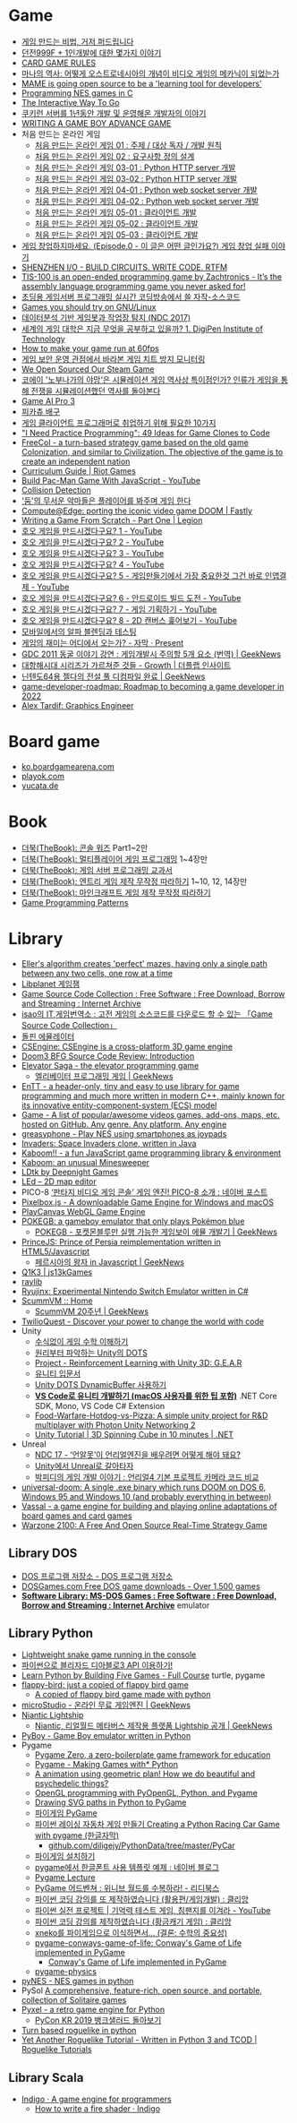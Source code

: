 Game
====
* [게임 만드는 비법, 거저 퍼드립니다](http://www.huffingtonpost.kr/asadal/story_b_6765806.html)
* [던전999F + 1인개발에 대한 몇가지 이야기](http://wlhermit.blog.me/220319619224)
* [CARD GAME RULES](http://www.pagat.com/)
* [마나의 역사: 어떻게 오스트로네시아의 개념이 비디오 게임의 메카닉이 되었는가](http://ppss.kr/archives/40320)
* [MAME is going open source to be a 'learning tool for developers'](http://gamasutra.com/view/news/243598/MAME_is_going_open_source_to_be_a_learning_tool_for_developers.php)
* [Programming NES games in C](http://shiru.untergrund.net/articles/programming_nes_games_in_c.htm)
* [The Interactive Way To Go](http://playgo.to/iwtg/en/)
* [쿠키런 서버를 1년동안 개발 및 운영해온 개발자의 이야기](http://www.slideshare.net/serialxnet/1-35304689)
* [WRITING A GAME BOY ADVANCE GAME](https://www.reinterpretcast.com/writing-a-game-boy-advance-game)
* 처음 만드는 온라인 게임
  * [처음 만드는 온라인 게임 01 : 주제 / 대상 독자 / 개발 원칙](https://brunch.co.kr/@wedump/4)
  * [처음 만드는 온라인 게임 02 : 요구사항 정의 설계](https://brunch.co.kr/@wedump/5)
  * [처음 만드는 온라인 게임 03-01 : Python HTTP server 개발](https://brunch.co.kr/@wedump/6)
  * [처음 만드는 온라인 게임 03-02 : Python HTTP server 개발](https://brunch.co.kr/@wedump/7)
  * [처음 만드는 온라인 게임 04-01 : Python web socket server 개발](https://brunch.co.kr/@wedump/8)
  * [처음 만드는 온라인 게임 04-02 : Python web socket server 개발](https://brunch.co.kr/@wedump/9)
  * [처음 만드는 온라인 게임 05-01 : 클라이언트 개발](https://brunch.co.kr/@wedump/10)
  * [처음 만드는 온라인 게임 05-02 : 클라이언트 개발](https://brunch.co.kr/@wedump/11)
  * [처음 만드는 온라인 게임 05-03 : 클라이언트 개발](https://brunch.co.kr/@wedump/13)
* [게임 창업하지마세요. (Episode.0 - 이 글은 어떤 글인가요?) 게임 창업 실패 이야기](http://blog.naver.com/pretym1/220710548022)
* [SHENZHEN I/O - BUILD CIRCUITS. WRITE CODE. RTFM](http://store.steampowered.com/app/504210/)
* [TIS-100 is an open-ended programming game by Zachtronics - It’s the assembly language programming game you never asked for!](http://store.steampowered.com/app/370360/)
* [초딩용 게임서버 프로그래밍 실시간 코딩방송에서 쓸 자작-소스코드](https://www.youtube.com/watch?v=Wel1MB9hm1A)
* [Games you should try on GNU/Linux](https://www.unixmen.com/games-try-gnulinux/)
* [데이터분석 기반 게임봇과 작업장 탐지 (NDC 2017)](https://www.slideshare.net/sakai76/ndc-2017-75638339)
* [세계의 게임 대학은 지금 무엇을 공부하고 있을까? 1. DigiPen Institute of Technology](https://alegruz.imweb.me/blog/?q=YToxOntzOjEyOiJrZXl3b3JkX3R5cGUiO3M6MzoiYWxsIjt9&bmode=view&idx=1228644&t=board)
* [How to make your game run at 60fps](https://medium.com/@tglaiel/how-to-make-your-game-run-at-60fps-24c61210fe75)
* [게임 보안 운영 관점에서 바라본 게임 치트 방지 모니터링](https://engineering.linecorp.com/ko/blog/monitoring-to-prevent-game-cheating/)
* [We Open Sourced Our Steam Game](https://medium.com/squallygame/we-open-sourced-our-steam-game-and-why-it-was-a-good-idea-2d5ac72c9802)
* [코에이 '노부나가의 야망'은 시뮬레이션 게임 역사상 특이점인가? 인류가 게임을 통해 전쟁을 시뮬레이션했던 역사를 돌아본다](http://isao76.egloos.com/2662773)
* [Game AI Pro 3](http://www.gameaipro.com)
* [피카츄 배구](https://gorisanson.github.io/pikachu-volleyball/ko/)
* [게임 클라이언트 프로그래머로 취업하기 위해 필요한 10가지](https://ddayin.tistory.com/296)
* ["I Need Practice Programming": 49 Ideas for Game Clones to Code](http://inventwithpython.com/blog/2012/02/20/i-need-practice-programming-49-ideas-for-game-clones-to-code/)
* [FreeCol - a turn-based strategy game based on the old game Colonization, and similar to Civilization. The objective of the game is to create an independent nation](https://github.com/FreeCol/freecol)
* [Curriculum Guide | Riot Games](https://www.riotgames.com/en/urf-academy/curriculum-guide)
* [Build Pac-Man Game With JavaScript - YouTube](https://www.youtube.com/watch?v=YBtzzVwrTeE)
* [Collision Detection](http://www.jeffreythompson.org/collision-detection/)
* ['둠'의 무서운 악마들은 플레이어를 봐주며 게임 한다](https://www.gamemeca.com/view.php?gid=1444361)
* [Compute@Edge: porting the iconic video game DOOM | Fastly](https://www.fastly.com/blog/compute-edge-porting-the-iconic-video-game-doom)
* [Writing a Game From Scratch - Part One | Legion](http://feertech.com/legion/software/game/2021/05/28/game-from-scratch-02.html)
* [호오 게임을 만드시겠다구요? 1 - YouTube](https://www.youtube.com/watch?v=aloDgutOgKs)
* [호오 게임을 만드시겠다구요? 2 - YouTube](https://www.youtube.com/watch?v=4mrTc6scLj8)
* [호오 게임을 만드시겠다구요? 3 - YouTube](https://www.youtube.com/watch?v=MlEq6G6AgLw)
* [호오 게임을 만드시겠다구요? 4 - YouTube](https://www.youtube.com/watch?v=888dOz12dEo)
* [호오 게임을 만드시겠다구요? 5 - 게임만들기에서 가장 중요한것 그건 바로 인앱결제 - YouTube](https://www.youtube.com/watch?v=jImbLTOwJoQ)
* [호오 게임을 만드시겠다구요? 6 - 안드로이드 빌드 도전 - YouTube](https://www.youtube.com/watch?v=BgWhXn6ENHM)
* [호오 게임을 만드시겠다구요? 7 - 게임 기획하기 - YouTube](https://www.youtube.com/watch?v=ICiKSSgTfGA)
* [호오 게임을 만드시겠다구요? 8 - 2D 캔버스 훑어보기 - YouTube](https://www.youtube.com/watch?v=mjQ8o_ZHEFM)
* [모바일에서의 알파 블렌딩과 테스팅](https://chulin28ho.tistory.com/660)
* [게임의 재미는 어디에서 오는가? - 자막 · Present](https://present.do/decks/61075e902bbbe81f6f83e4ad)
* [GDC 2011 동굴 이야기 강연 : 게임개발시 주의할 5개 요소 (번역) | GeekNews](https://news.hada.io/topic?id=4818)
* [대항해시대 시리즈가 가르쳐준 것들 - Growth | 더플랩 인사이트](https://insight.thepllab.com/post/148)
* [닌텐도64용 젤다의 전설 풀 디컴파일 완료 | GeekNews](https://news.hada.io/topic?id=5448)
* [game-developer-roadmap: Roadmap to becoming a game developer in 2022](https://github.com/utilForever/game-developer-roadmap)
* [Alex Tardif: Graphics Engineer](http://alextardif.com/LearningGraphics.html)

# Board game
* [ko.boardgamearena.com](https://ko.boardgamearena.com/)
* [playok.com](http://www.playok.com/)
* [yucata.de](http://www.yucata.de/en)

# Book
* [더북(TheBook): 콘솔 워즈](https://thebook.io/006768/) Part1~2만
* [더북(TheBook): 멀티플레이어 게임 프로그래밍](https://thebook.io/006821/) 1~4장만
* [더북(TheBook): 게임 서버 프로그래밍 교과서](https://thebook.io/006884/)
* [더북(TheBook): 엔트리 게임 제작 무작정 따라하기](https://thebook.io/006974/) 1~10, 12, 14장만
* [더북(TheBook): 마인크래프트 게임 제작 무작정 따라하기](https://thebook.io/006993/)
* [Game Programming Patterns](http://www.gameprogrammingpatterns.com/)

# Library
* [Eller's algorithm creates 'perfect' mazes, having only a single path between any two cells, one row at a time](http://www.neocomputer.org/projects/eller.html)
* [Libplanet 게임잼](https://snack.planetarium.dev/kor/2020/03/libplanet-gamejam/)
* [Game Source Code Collection : Free Software : Free Download, Borrow and Streaming : Internet Archive](https://archive.org/details/gamesourcecode)
* [isao의 IT,게임번역소 : 고전 게임의 소스코드를 다운로드 할 수 있는 「Game Source Code Collection」](http://isao76.egloos.com/2662070)
* [돌핀 에뮬레이터](https://ko.dolphin-emu.org/)
* [CSEngine: CSEngine is a cross-platform 3D game engine](https://github.com/ounols/CSEngine)
* [Doom3 BFG Source Code Review: Introduction](https://fabiensanglard.net/doom3_bfg/index.php)
* [Elevator Saga - the elevator programming game](https://play.elevatorsaga.com/)
  * [엘리베이터 프로그래밍 게임 | GeekNews](https://news.hada.io/topic?id=4703)
* [EnTT - a header-only, tiny and easy to use library for game programming and much more written in modern C++, mainly known for its innovative entity-component-system (ECS) model](https://github.com/skypjack/entt)
* [Game - A list of popular/awesome videos games, add-ons, maps, etc. hosted on GitHub. Any genre. Any platform. Any engine](https://github.com/leereilly/games)
* [greasyphone - Play NES using smartphones as joypads](https://github.com/olahol/greasyphone#greasyphone)
* [Invaders: Space Invaders clone, written in Java](https://github.com/RobertoIA/Invaders)
* [Kaboom!! - a fun JavaScript game programming library & environment](https://replit.com/kaboom)
* [Kaboom: an unusual Minesweeper](https://pwmarcz.pl/blog/kaboom/)
* [LDtk by Deepnight Games](https://deepnight.itch.io/ldtk)
* [LEd – 2D map editor](https://deepnight.net/tools/led-2d-level-editor/)
* PICO-8 [‘판타지 비디오 게임 콘솔’ 게임 엔진! PICO-8 소개 : 네이버 포스트](https://post.naver.com/viewer/postView.nhn?volumeNo=18640668&memberNo=40601392)
* [Pixelbox.js - A downloadable Game Engine for Windows and macOS](https://pixwlk.itch.io/pixelbox)
* [PlayCanvas WebGL Game Engine](https://playcanvas.com/)
* [POKEGB: a gameboy emulator that only plays Pokémon blue](https://binji.github.io/posts/pokegb/)
  * [POKEGB - 포켓몬블루만 실행 가능한 게임보이 에뮬 개발기 | GeekNews](https://news.hada.io/topic?id=4399)
* [PrinceJS: Prince of Persia reimplementation written in HTML5/Javascript](https://github.com/ultrabolido/PrinceJS)
  * [페르시아의 왕자 in Javascript | GeekNews](https://news.hada.io/topic?id=5639)
* [Q1K3 | js13kGames](https://js13kgames.com/entries/q1k3)
* [raylib](https://www.raylib.com/index.html)
* [Ryujinx: Experimental Nintendo Switch Emulator written in C#](https://github.com/Ryujinx/Ryujinx)
* [ScummVM :: Home](https://www.scummvm.org/news/20211009/)
  * [ScummVM 20주년 | GeekNews](https://news.hada.io/topic?id=5177)
* [TwilioQuest - Discover your power to change the world with code](https://www.twilio.com/quest)
* Unity
  * [수식없이 게임 수학 이해하기](https://www.slideshare.net/MrDustinLee/ss-147084075)
  * [원리부터 파악하는 Unity의 DOTS](https://blog.iwanhae.ga/intro-of-unity-dots/)
  * [Project - Reinforcement Learning with Unity 3D: G.E.A.R](https://dtransposed.github.io/blog/GEAR.html)
  * [유니티 입문서](https://www.notion.so/7e6214c90c924a669fd1ddb3276d29ad)
  * [Unity DOTS DynamicBuffer 사용하기](https://snack.planetarium.dev/kor/2020/05/unity-dots-start-to-use-dynamic-buffer/)
  * [**VS Code로 유니티 개발하기 (macOS 사용자를 위한 팁 포함)**](https://www.androidhuman.com/tip/2020/09/14/unity_with_vscode/) .NET Core SDK, Mono, VS Code C# Extension
  * [Food-Warfare-Hotdog-vs-Pizza: A simple unity project for R&D multiplayer with Photon Unity Networking 2](https://github.com/rico345100/Food-Warfare-Hotdog-vs-Pizza)
  * [Unity Tutorial | 3D Spinning Cube in 10 minutes | .NET](https://dotnet.microsoft.com/en-us/learn/games/unity-tutorial/intro)
* Unreal
  * [NDC 17 - ‘언알못’이 언리얼엔진을 배우려면 어떻게 해야 돼요?](http://www.thisisgame.com/webzine/gameevent/nboard/227/?n=71531)
  * [Unity에서 Unreal로 갈아타자](https://www.slideshare.net/ddayinhwang9/unity-unreal-210095797)
  * [박피디의 게임 개발 이야기 : 언리얼4 기본 프로젝트 카메라 코드 비교](http://parkpd.egloos.com/4201724)
* [universal-doom: A single .exe binary which runs DOOM on DOS 6, Windows 95 and Windows 10 (and probably everything in between)](https://github.com/nneonneo/universal-doom)
* [Vassal - a game engine for building and playing online adaptations of board games and card games](http://www.vassalengine.org/)
* [Warzone 2100: A Free And Open Source Real-Time Strategy Game](https://wz2100.net/)

## Library DOS
* [DOS 프로그램 저장소 - DOS 프로그램 저장소](https://oldpc.tistory.com/)
* [DOSGames.com Free DOS game downloads - Over 1,500 games](https://dosgames.com/)
* [**Software Library: MS-DOS Games : Free Software : Free Download, Borrow and Streaming : Internet Archive**](https://archive.org/details/softwarelibrary_msdos_games/v2) emulator

## Library Python
* [Lightweight snake game running in the console](https://github.com/tancredi/python-console-snake)
* [파이썬으로 블리자드 디아블로3 API 이용하기!](https://tariat.tistory.com/738)
* [Learn Python by Building Five Games - Full Course](https://www.youtube.com/watch?v=XGf2GcyHPhc) turtle, pygame
* [flappy-bird: just a copied of flappy bird game](https://github.com/thuongton999/flappy-bird)
  * [A copied of flappy bird game made with python](https://pythonawesome.com/a-copied-of-flappy-bird-game-made-with-python/)
* [microStudio - 온라인 무료 게임엔진 | GeekNews](https://news.hada.io/topic?id=5513)
* [Niantic Lightship](https://lightship.dev/)
  * [Niantic, 리얼월드 메타버스 제작용 플랫폼 Lightship 공개 | GeekNews](https://news.hada.io/topic?id=5355)
* [PyBoy - Game Boy emulator written in Python](https://github.com/Baekalfen/PyBoy)
* Pygame
  * [Pygame Zero, a zero-boilerplate game framework for education](http://mauveweb.co.uk/posts/2015/05/pygame-zero.html)
  * [Pygame - Making Games with\* Python](https://www.youtube.com/playlist?list=PLQVvvaa0QuDcxG_Cajz1JyTH6eAvka93C)
  * [A animation using geometric plan! How we do beautiful and psychedelic things?](https://github.com/ryukinix/fractal-plan)
  * [OpenGL programming with PyOpenGL, Python, and Pygame](https://www.youtube.com/playlist?list=PLQVvvaa0QuDdfGpqjkEJSeWKGCP31__wD)
  * [Drawing SVG paths in Python to PyGame](https://www.youtube.com/watch?v=bbY13xi0yhM)
  * [파이게임 PyGame](https://www.youtube.com/playlist?list=PL7ZVZgsnLwEH_cLdFK67ygJWPpL2rR8XH)
  * [파이썬 레이싱 자동차 게임 만들기 Creating a Python Racing Car Game with pygame (한글자막)](https://www.youtube.com/watch?v=37a7cBmCvB8)
    * [github.com/diligejy/PythonData/tree/master/PyCar](https://github.com/diligejy/PythonData/tree/master/PyCar)
  * [파이게임 설치하기](https://blog.naver.com/dsz08082/221373412901)
  * [pygame에서 한글폰트 사용 템플릿 예제 : 네이버 블로그](https://blog.naver.com/drvoss/222065324957)
  * [Pygame Lecture](https://www.notion.so/Pygame-Lecture-3bb9d5e7e92240519ab204d968e226a5)
  * [PyGame 어드벤쳐 : 위니브 월드를 수복하라! - 리디북스](https://ridibooks.com/books/2773000041)
  * [파이썬 코딩 강의를 또 제작하였습니다 (활용편/게임개발) : 클리앙](https://www.clien.net/service/board/lecture/14927515)
  * [파이썬 실전 프로젝트 | 기억력 테스트 게임, 침팬지를 이겨라 - YouTube](https://www.youtube.com/watch?v=Qsk-xsi73YA)
  * [파이썬 코딩 강의를 제작하였습니다 (황금캐기 게임) : 클리앙](https://www.clien.net/service/board/lecture/16193080)
  * [xneko를 파이게임으로 이식하면서... (결론: 수학의 중요성)](https://jhrogue.blogspot.com/2021/07/b-xneko.html)
  * [pygame-conways-game-of-life: Conway's Game of Life implemented in PyGame](https://github.com/m-zebrak/pygame-conways-game-of-life)
    * [Conway's Game of Life implemented in PyGame](https://pythonawesome.com/conways-game-of-life-implemented-in-pygame/)
  * [pygame-physics](https://github.com/idgmatrix/pygame-physics)
* [pyNES - NES games in python](http://gutomaia.net/pyNES/)
* PySol [A comprehensive, feature-rich, open source, and portable, collection of Solitaire games](https://pythonawesome.com/a-comprehensive-feature-rich-open-source-and-portable-collection-of-solitaire-games/)
* [Pyxel - a retro game engine for Python](https://github.com/kitao/pyxel)
  * [PyCon KR 2019 뱅크샐러드 돌아보기](https://medium.com/rainist-engineering/pycon-kr-2019-banksalad-5b4816325949)
* [Turn based roguelike in python](https://pythonawesome.com/turn-based-roguelike-in-python/)
* [Yet Another Roguelike Tutorial - Written in Python 3 and TCOD | Roguelike Tutorials](http://rogueliketutorials.com/tutorials/tcod/v2/)

## Library Scala
* [Indigo · A game engine for programmers](https://indigoengine.io/)
  * [How to write a fire shader · Indigo](https://indigoengine.io/docs/guides/howto-fire-shader)
